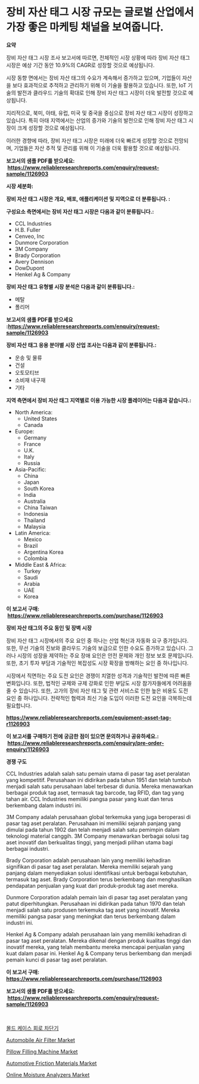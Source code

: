 <p><h1>장비 자산 태그 시장 규모는 글로벌 산업에서 가장 좋은 마케팅 채널을 보여줍니다.</h1></p><p><strong>요약</strong></p>
<p><p>장비 자산 태그 시장 조사 보고서에 따르면, 전체적인 시장 상황에 따라 장비 자산 태그 시장은 예상 기간 동안 10.9%의 CAGR로 성장할 것으로 예상됩니다. </p><p>시장 동향 면에서는 장비 자산 태그의 수요가 계속해서 증가하고 있으며, 기업들이 자산을 보다 효과적으로 추적하고 관리하기 위해 이 기술을 활용하고 있습니다. 또한, IoT 기술의 발전과 클라우드 기술의 확대로 인해 장비 자산 태그 시장이 더욱 발전할 것으로 예상됩니다.</p><p>지리적으로, 북미, 아태, 유럽, 미국 및 중국을 중심으로 장비 자산 태그 시장이 성장하고 있습니다. 특히 아태 지역에서는 산업의 증가와 기술의 발전으로 인해 장비 자산 태그 시장이 크게 성장할 것으로 예상됩니다.</p><p>이러한 경향에 따라, 장비 자산 태그 시장은 미래에 더욱 빠르게 성장할 것으로 전망되며, 기업들은 자산 추적 및 관리를 위해 이 기술을 더욱 활용할 것으로 예상됩니다.</p></p>
<p><strong>보고서의 샘플 PDF를 받으세요: &nbsp;<a href="https://www.reliableresearchreports.com/enquiry/request-sample/1126903">https://www.reliableresearchreports.com/enquiry/request-sample/1126903</a></strong></p>
<p><strong>시장 세분화:</strong></p>
<p><strong> 장비 자산 태그 시장은 개요, 배포, 애플리케이션 및 지역으로 더 분류됩니다. :</strong></p>
<p><strong>구성요소 측면에서는 장비 자산 태그 시장은 다음과 같이 분류됩니다.:</strong></p>
<p><ul><li>CCL Industries</li><li>H.B. Fuller</li><li>Cenveo, Inc</li><li>Dunmore Corporation</li><li>3M Company</li><li>Brady Corporation</li><li>Avery Dennison</li><li>DowDupont</li><li>Henkel Ag & Company</li></ul></p>
<p><strong> 장비 자산 태그 유형별 시장 분석은 다음과 같이 분류됩니다.:</strong></p>
<p><ul><li>메탈</li><li>폴리머</li></ul></p>
<p><strong>보고서의 샘플 PDF를 받으세요 :<a href="https://www.reliableresearchreports.com/enquiry/request-sample/1126903">https://www.reliableresearchreports.com/enquiry/request-sample/1126903</a></strong></p>
<p><strong> 장비 자산 태그 응용 분야별 시장 산업 조사는 다음과 같이 분류됩니다.:</strong></p>
<p><ul><li>운송 및 물류</li><li>건설</li><li>오토모티브</li><li>소비재 내구재</li><li>기타</li></ul></p>
<p><strong>지역 측면에서 장비 자산 태그 지역별로 이용 가능한 시장 플레이어는 다음과 같습니다.:</strong></p>
<p><ul>
    <li>
        North America:
        <ul>
            <li>United States</li>
            <li>Canada</li>
        </ul>
    </li>
    <li>
        Europe:
        <ul>
            <li>Germany</li>
            <li>France</li>
            <li>U.K.</li>
            <li>Italy</li>
            <li>Russia</li>
        </ul>
    </li>
    <li>
        Asia-Pacific:
        <ul>
            <li>China</li>
            <li>Japan</li>
            <li>South Korea</li>
            <li>India</li>
            <li>Australia</li>
            <li>China Taiwan</li>
            <li>Indonesia</li>
            <li>Thailand</li>
            <li>Malaysia</li>
        </ul>
    </li>
    <li>
        Latin America:
        <ul>
            <li>Mexico</li>
            <li>Brazil</li>
            <li>Argentina Korea</li>
            <li>Colombia</li>
        </ul>
    </li>
    <li>
        Middle East & Africa:
        <ul>
            <li>Turkey</li>
            <li>Saudi</li>
            <li>Arabia</li>
            <li>UAE</li>
            <li>Korea</li>
        </ul>
    </li>
    </ul></p>
<p><strong>이 보고서 구매: &nbsp;<a href="https://www.reliableresearchreports.com/purchase/1126903">https://www.reliableresearchreports.com/purchase/1126903</a></strong></p>
<p><strong>장비 자산 태그의 주요 동인 및 장벽 시장</strong></p>
<p><p>장비 자산 태그 시장에서의 주요 요인 중 하나는 산업 혁신과 자동화 요구 증가입니다. 또한, 무선 기술의 진보와 클라우드 기술의 보급으로 인한 수요도 증가하고 있습니다. 그러나 시장의 성장을 제약하는 주요 장애 요인은 안전 문제와 개인 정보 보호 문제입니다. 또한, 초기 투자 부담과 기술적인 복잡성도 시장 확장을 방해하는 요인 중 하나입니다.</p><p>시장에서 직면하는 주요 도전 요인은 경쟁이 치열한 성격과 기술적인 발전에 따른 빠른 변화입니다. 또한, 법적인 규제와 규제 강화로 인한 부담도 시장 참가자들에게 어려움을 줄 수 있습니다. 또한, 고가의 장비 자산 태그 및 관련 서비스로 인한 높은 비용도 도전 요인 중 하나입니다. 전략적인 협력과 최신 기술 도입이 이러한 도전 요인을 극복하는데 필요합니다.</p></p>
<p><strong><a href="https://www.reliableresearchreports.com/equipment-asset-tag-r1126903">https://www.reliableresearchreports.com/equipment-asset-tag-r1126903</a></strong></p>
<p><strong>이 보고서를 구매하기 전에 궁금한 점이 있으면 문의하거나 공유하세요.: &nbsp;<a href="https://www.reliableresearchreports.com/enquiry/pre-order-enquiry/1126903">https://www.reliableresearchreports.com/enquiry/pre-order-enquiry/1126903</a></strong></p>
<p><strong>경쟁 구도</strong></p>
<p><p>CCL Industries adalah salah satu pemain utama di pasar tag aset peralatan yang kompetitif. Perusahaan ini didirikan pada tahun 1951 dan telah tumbuh menjadi salah satu perusahaan label terbesar di dunia. Mereka menawarkan berbagai produk tag aset, termasuk tag barcode, tag RFID, dan tag yang tahan air. CCL Industries memiliki pangsa pasar yang kuat dan terus berkembang dalam industri ini.</p><p>3M Company adalah perusahaan global terkemuka yang juga beroperasi di pasar tag aset peralatan. Perusahaan ini memiliki sejarah panjang yang dimulai pada tahun 1902 dan telah menjadi salah satu pemimpin dalam teknologi material canggih. 3M Company menawarkan berbagai solusi tag aset inovatif dan berkualitas tinggi, yang menjadi pilihan utama bagi berbagai industri.</p><p>Brady Corporation adalah perusahaan lain yang memiliki kehadiran signifikan di pasar tag aset peralatan. Mereka memiliki sejarah yang panjang dalam menyediakan solusi identifikasi untuk berbagai kebutuhan, termasuk tag aset. Brady Corporation terus berkembang dan menghasilkan pendapatan penjualan yang kuat dari produk-produk tag aset mereka.</p><p>Dunmore Corporation adalah pemain lain di pasar tag aset peralatan yang patut diperhitungkan. Perusahaan ini didirikan pada tahun 1970 dan telah menjadi salah satu produsen terkemuka tag aset yang inovatif. Mereka memiliki pangsa pasar yang meningkat dan terus berkembang dalam industri ini.</p><p>Henkel Ag & Company adalah perusahaan lain yang memiliki kehadiran di pasar tag aset peralatan. Mereka dikenal dengan produk kualitas tinggi dan inovatif mereka, yang telah membantu mereka mencapai penjualan yang kuat dalam pasar ini. Henkel Ag & Company terus berkembang dan menjadi pemain kunci di pasar tag aset peralatan.</p></p>
<p><strong>이 보고서 구매: &nbsp; <a href="https://www.reliableresearchreports.com/purchase/1126903">https://www.reliableresearchreports.com/purchase/1126903</a></strong></p>
<p><strong>보고서의 샘플 PDF를 받으세요: &nbsp;<a href="https://www.reliableresearchreports.com/enquiry/request-sample/1126903">https://www.reliableresearchreports.com/enquiry/request-sample/1126903</a></strong><strong></strong></p>
<p>&nbsp;</p>
<p><p><a href="https://github.com/GabrielBlanda5656/Market-Research-Report-List-1/blob/main/860111024696.md">몰드 케이스 회로 차단기</a></p><p><a href="https://www.linkedin.com/pulse/automobile-air-filter-market-research-report-provides-critical-l5hte?trackingId=TcEXYLzN6h9X5MPP2NkFRg%3D%3D">Automobile Air Filter Market</a></p><p><a href="https://github.com/Hazelklievgspy6vdcsmu106w/Market-Research-Report-List-2/blob/main/pillow-filling-machine-market.md">Pillow Filling Machine Market</a></p><p><a href="https://www.linkedin.com/pulse/automotive-friction-materials-market-growth-trends-covid-19-bzvoe?trackingId=iwCannQMPVYg%2Fr1ZYOsaNw%3D%3D">Automotive Friction Materials Market</a></p><p><a href="https://github.com/lubmix/Market-Research-Report-List-2/blob/main/online-moisture-analyzers-market.md">Online Moisture Analyzers Market</a></p></p>